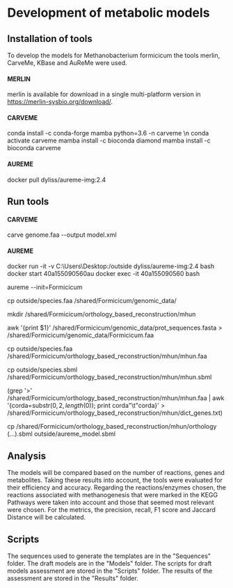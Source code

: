 # Development of metabolic models

## Installation of tools

To develop the models for Methanobacterium formicicum the tools merlin, CarveMe, KBase and AuReMe were used. 

#### MERLIN
merlin is available for download in a single multi-platform version in https://merlin-sysbio.org/download/.

#### CARVEME
conda install -c conda-forge mamba python=3.6 -n carveme \n
conda activate carveme
mamba install -c bioconda diamond
mamba install -c bioconda carveme

#### AUREME
docker pull dyliss/aureme-img:2.4

## Run tools

#### CARVEME
carve genome.faa --output model.xml

#### AUREME
docker run -it -v C:\Users\Desktop:/outside dyliss/aureme-img:2.4 bash
docker start 40a155090560au
docker exec -it 40a155090560 bash

aureme --init=Formicicum

cp outside/species.faa /shared/Formicicum/genomic_data/

mkdir /shared/Formicicum/orthology_based_reconstruction/mhun

awk '{print $1}' /shared/Formicicum/genomic_data/prot_sequences.fasta > /shared/Formicicum/genomic_data/Formicicum.faa

cp outside/species.faa /shared/Formicicum/orthology_based_reconstruction/mhun/mhun.faa

cp outside/species.sbml /shared/Formicicum/orthology_based_reconstruction/mhun/mhun.sbml

(grep '>' /shared/Formicicum/orthology_based_reconstruction/mhun/mhun.faa | awk '{corda=substr($0, 2, length($0)); print corda"\t"corda}' > /shared/Formicicum/orthology_based_reconstruction/mhun/dict_genes.txt)

cp /shared/Formicicum/orthology_based_reconstruction/mhun/orthology (...).sbml outside/aureme_model.sbml

## Analysis

The models will be compared based on the number of reactions, genes and metabolites. Taking these results into account, the tools were evaluated for their efficiency and accuracy.
Regarding the reactions/enzymes chosen, the reactions associated with methanogenesis that were marked in the KEGG Pathways were taken into account and those that seemed most relevant were chosen. 
For the metrics, the precision, recall, F1 score and Jaccard Distance will be calculated. 

## Scripts
The sequences used to generate the templates are in the "Sequences" folder.
The draft models are in the "Models" folder.
The scripts for draft models assessment are stored in the "Scripts" folder.
The results of the assessment are stored in the "Results" folder.
